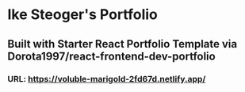 # Ike Steoger's Portfolio

## Built with Starter React Portfolio Template via Dorota1997/react-frontend-dev-portfolio

### URL: <https://voluble-marigold-2fd67d.netlify.app/>
